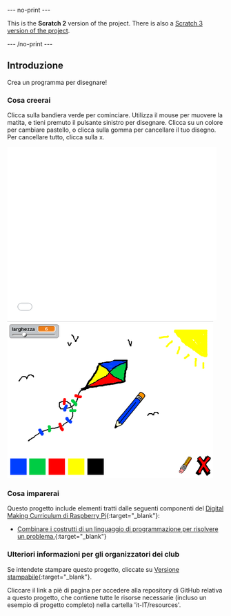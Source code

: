 --- no-print ---

This is the **Scratch 2** version of the project. There is also a [Scratch 3 version of the project](https://projects.raspberrypi.org/it-IT/projects/paint-box).

--- /no-print ---

## Introduzione

Crea un programma per disegnare!

### Cosa creerai

Clicca sulla bandiera verde per cominciare. Utilizza il mouse per muovere la matita, e tieni premuto il pulsante sinistro per disegnare. Clicca su un colore per cambiare pastello, o clicca sulla gomma per cancellare il tuo disegno. Per cancellare tutto, clicca sulla x.

<div class="scratch-preview">
  <iframe allowtransparency="true" width="485" height="402" src="//scratch.mit.edu/projects/embed/219860138/?autostart=false" frameborder="0"></iframe>
  <img src="images/paint-final.png">
</div>

### Cosa imparerai

Questo progetto include elementi tratti dalle seguenti componenti del [Digital Making Curriculum di Raspberry Pi](http://rpf.io/curriculum){:target="_blank"}:

+ [Combinare i costrutti di un linguaggio di programmazione per risolvere un problema.](https://www.raspberrypi.org/curriculum/programming/builder){:target="_blank"}

### Ulteriori informazioni per gli organizzatori dei club

Se intendete stampare questo progetto, cliccate su [Versione stampabile](https://projects.raspberrypi.org/it-IT/projects/paint-box-scratch2/print){:target="_blank"}.

Cliccare il link a piè di pagina per accedere alla repository di GitHub relativa a questo progetto, che contiene tutte le risorse necessarie (incluso un esempio di progetto completo) nella cartella 'it-IT/resources'.